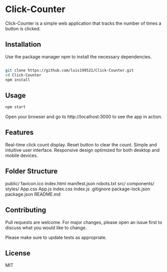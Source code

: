 # Click-Counter

Click-Counter is a simple web application that tracks the number of times a button is clicked.

## Installation
Use the package manager npm to install the necessary dependencies.

```bash

git clone https://github.com/luis199521/Click-Counter.git
cd Click-Counter
npm install
```
## Usage
```bash
npm start
```
Open your browser and go to http://localhost:3000 to see the app in action.

## Features
Real-time click count display.
Reset button to clear the count.
Simple and intuitive user interface.
Responsive design optimized for both desktop and mobile devices.

## Folder Structure

public/
  favicon.ico
  index.html
  manifest.json
  robots.txt
src/
  components/
  styles/
  App.css
  App.js
  index.css
  index.js
.gitignore
package-lock.json
package.json
README.md

## Contributing
Pull requests are welcome. For major changes, please open an issue first to discuss what you would like to change.

Please make sure to update tests as appropriate.

## License
MIT
